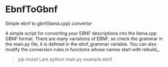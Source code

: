 # EbnfToGbnf
Simple ebnf to gbnf(llama.cpp) convertor

A simple script for converting your EBNF descriptions into the llama.cpp GBNF format. There are many variations of EBNF, so check the grammar in the main.py file, it is defined in the ebnf_grammar variable. You can also modify the conversion rules in functions whose names start with rebuild_.


> pip install Lark
> python main.py example.ebnf


